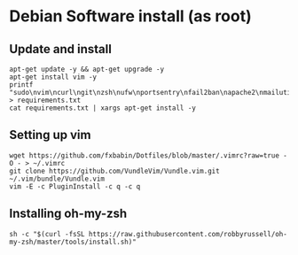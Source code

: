 # Debian Software install (as root)

## Update and install

```
apt-get update -y && apt-get upgrade -y
apt-get install vim -y
printf "sudo\nvim\ncurl\ngit\nzsh\nufw\nportsentry\nfail2ban\napache2\nmailutils" > requirements.txt
cat requirements.txt | xargs apt-get install -y
```

## Setting up vim

```
wget https://github.com/fxbabin/Dotfiles/blob/master/.vimrc?raw=true -O - > ~/.vimrc
git clone https://github.com/VundleVim/Vundle.vim.git ~/.vim/bundle/Vundle.vim
vim -E -c PluginInstall -c q -c q
```

## Installing oh-my-zsh

```
sh -c "$(curl -fsSL https://raw.githubusercontent.com/robbyrussell/oh-my-zsh/master/tools/install.sh)"
```
